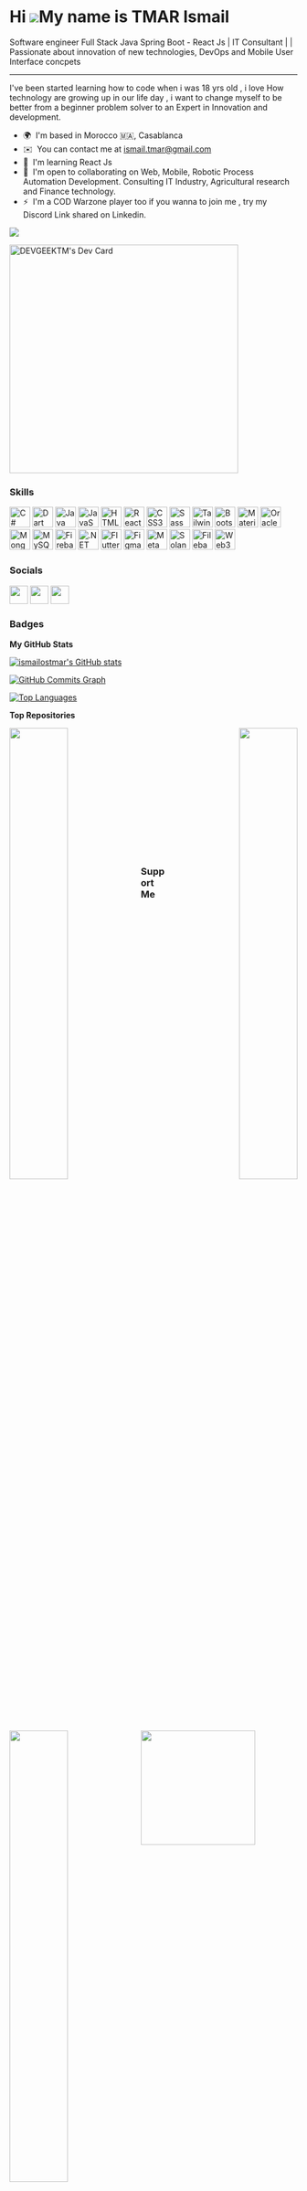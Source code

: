 Hi ![](https://user-images.githubusercontent.com/18350557/176309783-0785949b-9127-417c-8b55-ab5a4333674e.gif)My name is TMAR Ismail
===================================================================================================================================

Software engineer Full Stack Java Spring Boot - React Js | IT Consultant | | Passionate about innovation of new technologies, DevOps and Mobile User Interface concpets

-------------------------------------------------------------------------------------------------------------

I've been started learning how to code when i was 18 yrs old , i love How technology are growing up in our life day , i want to change myself to be better from a beginner problem solver to an Expert in Innovation and development.

* 🌍  I'm based in Morocco 🇲🇦, Casablanca
* ✉️  You can contact me at [ismail.tmar@gmail.com](mailto:ismail.tmar@gmail.com)
* 🧠  I'm learning React Js
* 🤝  I'm open to collaborating on Web, Mobile, Robotic Process Automation Development. Consulting IT Industry, Agricultural research and Finance technology.
* ⚡  I'm a COD Warzone player too if you wanna to join me , try my Discord Link shared on Linkedin.

<a href="https://www.twitter.com/IsmailTmar" target="_blank" rel="noreferrer"><img
src="https://img.shields.io/twitter/follow/IsmailTmar?logo=twitter&style=for-the-badge&color=f97316&labelColor=0f172a"
/></a>

<a href="https://app.daily.dev/ismailTM"><img src="https://api.daily.dev/devcards/663e15a61ba147c9a74976fc9bec5f29.png?r=7nl" width="400" alt="DEVGEEKTM's Dev Card"/></a>

### Skills

<p align="left">
<a href="https://docs.microsoft.com/en-us/dotnet/csharp/" target="_blank" rel="noreferrer"><img src="https://raw.githubusercontent.com/danielcranney/readme-generator/main/public/icons/skills/csharp-colored.svg" width="36" height="36" alt="C#" /></a>
<a href="https://dart.dev/" target="_blank" rel="noreferrer"><img src="https://raw.githubusercontent.com/danielcranney/readme-generator/main/public/icons/skills/dart-colored.svg" width="36" height="36" alt="Dart" /></a>
<a href="https://www.oracle.com/java/" target="_blank" rel="noreferrer"><img src="https://raw.githubusercontent.com/danielcranney/readme-generator/main/public/icons/skills/java-colored.svg" width="36" height="36" alt="Java" /></a>
<a href="https://developer.mozilla.org/en-US/docs/Web/JavaScript" target="_blank" rel="noreferrer"><img src="https://raw.githubusercontent.com/danielcranney/readme-generator/main/public/icons/skills/javascript-colored.svg" width="36" height="36" alt="JavaScript" /></a>
<a href="https://developer.mozilla.org/en-US/docs/Glossary/HTML5" target="_blank" rel="noreferrer"><img src="https://raw.githubusercontent.com/danielcranney/readme-generator/main/public/icons/skills/html5-colored.svg" width="36" height="36" alt="HTML5" /></a>
<a href="https://reactjs.org/" target="_blank" rel="noreferrer"><img src="https://raw.githubusercontent.com/danielcranney/readme-generator/main/public/icons/skills/react-colored.svg" width="36" height="36" alt="React" /></a>
<a href="https://www.w3.org/TR/CSS/#css" target="_blank" rel="noreferrer"><img src="https://raw.githubusercontent.com/danielcranney/readme-generator/main/public/icons/skills/css3-colored.svg" width="36" height="36" alt="CSS3" /></a>
<a href="https://sass-lang.com/" target="_blank" rel="noreferrer"><img src="https://raw.githubusercontent.com/danielcranney/readme-generator/main/public/icons/skills/sass-colored.svg" width="36" height="36" alt="Sass" /></a>
<a href="https://tailwindcss.com/" target="_blank" rel="noreferrer"><img src="https://raw.githubusercontent.com/danielcranney/readme-generator/main/public/icons/skills/tailwindcss-colored.svg" width="36" height="36" alt="TailwindCSS" /></a>
<a href="https://getbootstrap.com/" target="_blank" rel="noreferrer"><img src="https://raw.githubusercontent.com/danielcranney/readme-generator/main/public/icons/skills/bootstrap-colored.svg" width="36" height="36" alt="Bootstrap" /></a>
<a href="https://mui.com/" target="_blank" rel="noreferrer"><img src="https://raw.githubusercontent.com/danielcranney/readme-generator/main/public/icons/skills/materialui-colored.svg" width="36" height="36" alt="Material UI" /></a>
<a href="https://www.oracle.com/uk/index.html" target="_blank" rel="noreferrer"><img src="https://raw.githubusercontent.com/danielcranney/readme-generator/main/public/icons/skills/oracle-colored.svg" width="36" height="36" alt="Oracle" /></a>
<a href="https://www.mongodb.com/" target="_blank" rel="noreferrer"><img src="https://raw.githubusercontent.com/danielcranney/readme-generator/main/public/icons/skills/mongodb-colored.svg" width="36" height="36" alt="MongoDB" /></a>
<a href="https://www.mysql.com/" target="_blank" rel="noreferrer"><img src="https://raw.githubusercontent.com/danielcranney/readme-generator/main/public/icons/skills/mysql-colored.svg" width="36" height="36" alt="MySQL" /></a>
<a href="https://firebase.google.com/" target="_blank" rel="noreferrer"><img src="https://raw.githubusercontent.com/danielcranney/readme-generator/main/public/icons/skills/firebase-colored.svg" width="36" height="36" alt="Firebase" /></a>
<a href="https://dotnet.microsoft.com/en-us/" target="_blank" rel="noreferrer"><img src="https://raw.githubusercontent.com/danielcranney/readme-generator/main/public/icons/skills/dot-net-colored.svg" width="36" height="36" alt=".NET" /></a>
<a href="https://flutter.dev/" target="_blank" rel="noreferrer"><img src="https://raw.githubusercontent.com/danielcranney/readme-generator/main/public/icons/skills/flutter-colored.svg" width="36" height="36" alt="Flutter" /></a>
<a href="https://www.figma.com/" target="_blank" rel="noreferrer"><img src="https://raw.githubusercontent.com/danielcranney/readme-generator/main/public/icons/skills/figma-colored.svg" width="36" height="36" alt="Figma" /></a>
<a href="https://metamask.io/" target="_blank" rel="noreferrer"><img src="https://raw.githubusercontent.com/danielcranney/readme-generator/main/public/icons/skills/metamask-colored.svg" width="36" height="36" alt="MetaMask" /></a>
<a href="https://solana.com/" target="_blank" rel="noreferrer"><img src="https://raw.githubusercontent.com/danielcranney/readme-generator/main/public/icons/skills/solana-colored.svg" width="36" height="36" alt="Solana" /></a>
<a href="https://filebase.com/" target="_blank" rel="noreferrer"><img src="https://raw.githubusercontent.com/danielcranney/readme-generator/main/public/icons/skills/filebase-colored.svg" width="36" height="36" alt="Filebase" /></a>
<a href="https://web3js.readthedocs.io/en/v1.7.1/#" target="_blank" rel="noreferrer"><img src="https://raw.githubusercontent.com/danielcranney/readme-generator/main/public/icons/skills/web3js-colored.svg" width="36" height="36" alt="Web3Js" /></a>
</p>


### Socials

<p align="left"> <a href="https://www.github.com/ismailostmar" target="_blank" rel="noreferrer"><img src="https://raw.githubusercontent.com/danielcranney/readme-generator/main/public/icons/socials/github-dark.svg" width="32" height="32" /></a> <a href="https://www.linkedin.com/in/ismail-t-a74212137/" target="_blank" rel="noreferrer"><img src="https://raw.githubusercontent.com/danielcranney/readme-generator/main/public/icons/socials/linkedin.svg" width="32" height="32" /></a> <a href="https://www.twitter.com/IsmailTmar" target="_blank" rel="noreferrer"><img src="https://raw.githubusercontent.com/danielcranney/readme-generator/main/public/icons/socials/twitter.svg" width="32" height="32" /></a></p>

### Badges

<b>My GitHub Stats</b>

<a href="http://www.github.com/ismailostmar"><img src="https://github-readme-stats.vercel.app/api?username=ismailostmar&show_icons=true&hide=&count_private=true&title_color=ef4444&text_color=ffffff&icon_color=f97316&bg_color=0f172a&hide_border=true&show_icons=true" alt="ismailostmar's GitHub stats" /></a>

<a href="http://www.github.com/ismailostmar"><img src="https://activity-graph.herokuapp.com/graph?username=ismailostmar&bg_color=0f172a&color=ffffff&line=f97316&point=ffffff&area_color=0f172a&area=true&hide_border=true&custom_title=GitHub%20Commits%20Graph" alt="GitHub Commits Graph" /></a>

<a href="https://github.com/ismailostmar" align="left"><img src="https://github-readme-stats.vercel.app/api/top-langs/?username=ismailostmar&langs_count=10&title_color=ef4444&text_color=ffffff&icon_color=f97316&bg_color=0f172a&hide_border=true&locale=en&custom_title=Top%20%Languages" alt="Top Languages" /></a>

<b>Top Repositories</b>

<div width="100%" align="center"><a href="https://github.com/ismailostmar/CinemaSpringBootCRUD" align="left"><img align="left" width="45%" src="https://github-readme-stats.vercel.app/api/pin/?username=ismailostmar&repo=CinemaSpringBootCRUD&title_color=ef4444&text_color=ffffff&icon_color=f97316&bg_color=0f172a&hide_border=true&locale=en" /></a><a href="https://github.com/ismailostmar/Gestion-des-Reservations" align="right"><img align="right" width="45%" src="https://github-readme-stats.vercel.app/api/pin/?username=ismailostmar&repo=Gestion-des-Reservations&title_color=ef4444&text_color=ffffff&icon_color=f97316&bg_color=0f172a&hide_border=true&locale=en" /></a></div><br /><br /><br /><br /><br /><br /><br />

<br /><br /><br /><br /><br />

<div width="100%" align="center"><a href="https://github.com/ismailostmar/TPJPASPRING-Version-1" align="left"><img align="left" width="45%" src="https://github-readme-stats.vercel.app/api/pin/?username=ismailostmar&repo=TPJPASPRING-Version-1&title_color=ef4444&text_color=ffffff&icon_color=f97316&bg_color=0f172a&hide_border=true&locale=en" /></a></div>

### Support Me

<a href="https://www.buymeacoffee.com/ismailtmar"><img src="https://cdn.buymeacoffee.com/buttons/v2/default-yellow.png" width="200" /></a>
